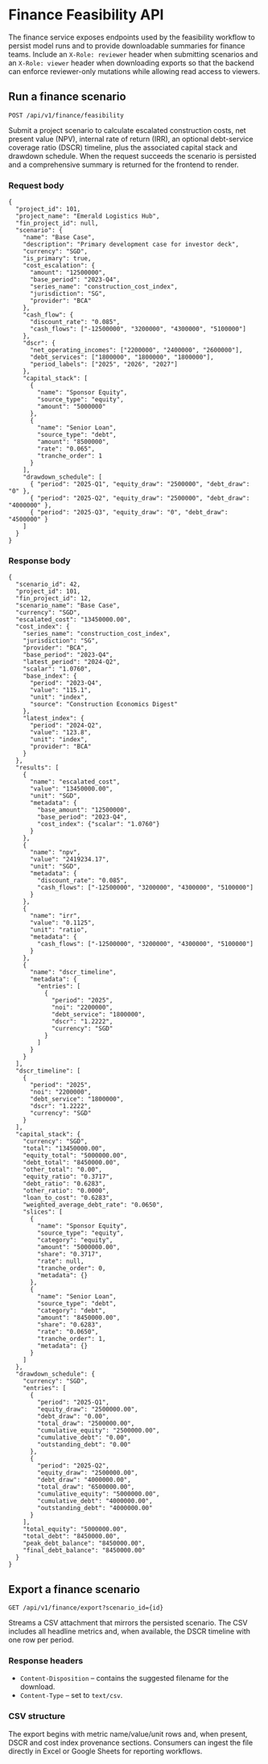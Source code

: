 # Finance Feasibility API

The finance service exposes endpoints used by the feasibility workflow to
persist model runs and to provide downloadable summaries for finance teams.
Include an `X-Role: reviewer` header when submitting scenarios and an
`X-Role: viewer` header when downloading exports so that the backend can
enforce reviewer-only mutations while allowing read access to viewers.

## Run a finance scenario

`POST /api/v1/finance/feasibility`

Submit a project scenario to calculate escalated construction costs, net present
value (NPV), internal rate of return (IRR), an optional debt-service coverage
ratio (DSCR) timeline, plus the associated capital stack and drawdown schedule.
When the request succeeds the scenario is persisted and a comprehensive summary
is returned for the frontend to render.

### Request body

```jsonc
{
  "project_id": 101,
  "project_name": "Emerald Logistics Hub",
  "fin_project_id": null,
  "scenario": {
    "name": "Base Case",
    "description": "Primary development case for investor deck",
    "currency": "SGD",
    "is_primary": true,
    "cost_escalation": {
      "amount": "12500000",
      "base_period": "2023-Q4",
      "series_name": "construction_cost_index",
      "jurisdiction": "SG",
      "provider": "BCA"
    },
    "cash_flow": {
      "discount_rate": "0.085",
      "cash_flows": ["-12500000", "3200000", "4300000", "5100000"]
    },
    "dscr": {
      "net_operating_incomes": ["2200000", "2400000", "2600000"],
      "debt_services": ["1800000", "1800000", "1800000"],
      "period_labels": ["2025", "2026", "2027"]
    },
    "capital_stack": [
      {
        "name": "Sponsor Equity",
        "source_type": "equity",
        "amount": "5000000"
      },
      {
        "name": "Senior Loan",
        "source_type": "debt",
        "amount": "8500000",
        "rate": "0.065",
        "tranche_order": 1
      }
    ],
    "drawdown_schedule": [
      { "period": "2025-Q1", "equity_draw": "2500000", "debt_draw": "0" },
      { "period": "2025-Q2", "equity_draw": "2500000", "debt_draw": "4000000" },
      { "period": "2025-Q3", "equity_draw": "0", "debt_draw": "4500000" }
    ]
  }
}
```

### Response body

```jsonc
{
  "scenario_id": 42,
  "project_id": 101,
  "fin_project_id": 12,
  "scenario_name": "Base Case",
  "currency": "SGD",
  "escalated_cost": "13450000.00",
  "cost_index": {
    "series_name": "construction_cost_index",
    "jurisdiction": "SG",
    "provider": "BCA",
    "base_period": "2023-Q4",
    "latest_period": "2024-Q2",
    "scalar": "1.0760",
    "base_index": {
      "period": "2023-Q4",
      "value": "115.1",
      "unit": "index",
      "source": "Construction Economics Digest"
    },
    "latest_index": {
      "period": "2024-Q2",
      "value": "123.8",
      "unit": "index",
      "provider": "BCA"
    }
  },
  "results": [
    {
      "name": "escalated_cost",
      "value": "13450000.00",
      "unit": "SGD",
      "metadata": {
        "base_amount": "12500000",
        "base_period": "2023-Q4",
        "cost_index": {"scalar": "1.0760"}
      }
    },
    {
      "name": "npv",
      "value": "2419234.17",
      "unit": "SGD",
      "metadata": {
        "discount_rate": "0.085",
        "cash_flows": ["-12500000", "3200000", "4300000", "5100000"]
      }
    },
    {
      "name": "irr",
      "value": "0.1125",
      "unit": "ratio",
      "metadata": {
        "cash_flows": ["-12500000", "3200000", "4300000", "5100000"]
      }
    },
    {
      "name": "dscr_timeline",
      "metadata": {
        "entries": [
          {
            "period": "2025",
            "noi": "2200000",
            "debt_service": "1800000",
            "dscr": "1.2222",
            "currency": "SGD"
          }
        ]
      }
    }
  ],
  "dscr_timeline": [
    {
      "period": "2025",
      "noi": "2200000",
      "debt_service": "1800000",
      "dscr": "1.2222",
      "currency": "SGD"
    }
  ],
  "capital_stack": {
    "currency": "SGD",
    "total": "13450000.00",
    "equity_total": "5000000.00",
    "debt_total": "8450000.00",
    "other_total": "0.00",
    "equity_ratio": "0.3717",
    "debt_ratio": "0.6283",
    "other_ratio": "0.0000",
    "loan_to_cost": "0.6283",
    "weighted_average_debt_rate": "0.0650",
    "slices": [
      {
        "name": "Sponsor Equity",
        "source_type": "equity",
        "category": "equity",
        "amount": "5000000.00",
        "share": "0.3717",
        "rate": null,
        "tranche_order": 0,
        "metadata": {}
      },
      {
        "name": "Senior Loan",
        "source_type": "debt",
        "category": "debt",
        "amount": "8450000.00",
        "share": "0.6283",
        "rate": "0.0650",
        "tranche_order": 1,
        "metadata": {}
      }
    ]
  },
  "drawdown_schedule": {
    "currency": "SGD",
    "entries": [
      {
        "period": "2025-Q1",
        "equity_draw": "2500000.00",
        "debt_draw": "0.00",
        "total_draw": "2500000.00",
        "cumulative_equity": "2500000.00",
        "cumulative_debt": "0.00",
        "outstanding_debt": "0.00"
      },
      {
        "period": "2025-Q2",
        "equity_draw": "2500000.00",
        "debt_draw": "4000000.00",
        "total_draw": "6500000.00",
        "cumulative_equity": "5000000.00",
        "cumulative_debt": "4000000.00",
        "outstanding_debt": "4000000.00"
      }
    ],
    "total_equity": "5000000.00",
    "total_debt": "8450000.00",
    "peak_debt_balance": "8450000.00",
    "final_debt_balance": "8450000.00"
  }
}
```

## Export a finance scenario

`GET /api/v1/finance/export?scenario_id={id}`

Streams a CSV attachment that mirrors the persisted scenario. The CSV includes
all headline metrics and, when available, the DSCR timeline with one row per
period.

### Response headers

- `Content-Disposition` – contains the suggested filename for the download.
- `Content-Type` – set to `text/csv`.

### CSV structure

The export begins with metric name/value/unit rows and, when present, DSCR and
cost index provenance sections. Consumers can ingest the file directly in Excel
or Google Sheets for reporting workflows.
